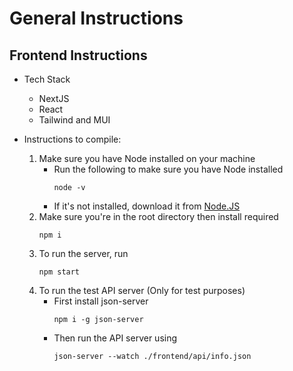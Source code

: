 # General Instructions
## Frontend Instructions

- Tech Stack
    - NextJS
    - React
    - Tailwind and MUI

- Instructions to compile:
    1. Make sure you have Node installed on your machine
        - Run the following to make sure you have Node installed
            ```
            node -v
            ```
        - If it's not installed, download it from [Node.JS](https://nodejs.org/) 
    2. Make sure you're in the root directory then install required
        ```shell
        npm i
        ```
    3. To run the server, run
        ```shell
        npm start
        ```
    4. To run the test API server (Only for test purposes)
        - First install json-server
            ```shell
            npm i -g json-server
            ```
        - Then run the API server using
            ```shell
            json-server --watch ./frontend/api/info.json
            ```
